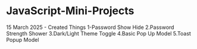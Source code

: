 ﻿# JavaScript-Mini-Projects
15 March 2025 - Created Things
  1-Password Show Hide
  2.Password Strength Shower
  3.Dark/Light Theme Toggle
  4.Basic Pop Up Model
  5.Toast Popup Model
